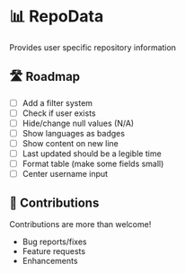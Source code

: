 # 📊 RepoData

Provides user specific repository information 
<!-- screenshot, badges -->

## 🛣️ Roadmap
- [ ] Add a filter system
- [ ] Check if user exists
- [ ] Hide/change null values (N/A)
- [ ] Show languages as badges
- [ ] Show content on new line 
- [ ] Last updated should be a legible time
- [ ] Format table (make some fields small)
- [ ] Center username input

## 🤝 Contributions
Contributions are more than welcome!
- Bug reports/fixes
- Feature requests
- Enhancements 